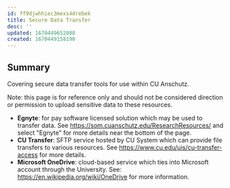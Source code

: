 ```yaml
---
id: ff9djwhhiec3mexs4drebek
title: Secure Data Transfer
desc: ''
updated: 1670449652088
created: 1670449158190
---
```


## Summary

Covering secure data transfer tools for use within CU Anschutz.

Note: this page is for reference only and should not be considered direction or permission to upload sensitive data to these resources.

- __Egnyte__: for pay software licensed solution which may be used to transfer data. See <https://som.cuanschutz.edu/ResearchResources/> and select "Egnyte" for more details near the bottom of the page.
- __CU Transfer__: SFTP service hosted by CU System which can provide file transfers to various resources. See <https://www.cu.edu/uis/cu-transfer-access> for more details.
- __Microsoft OneDrive__: cloud-based service which ties into Microsoft account through the University. See: <https://en.wikipedia.org/wiki/OneDrive> for more information.
